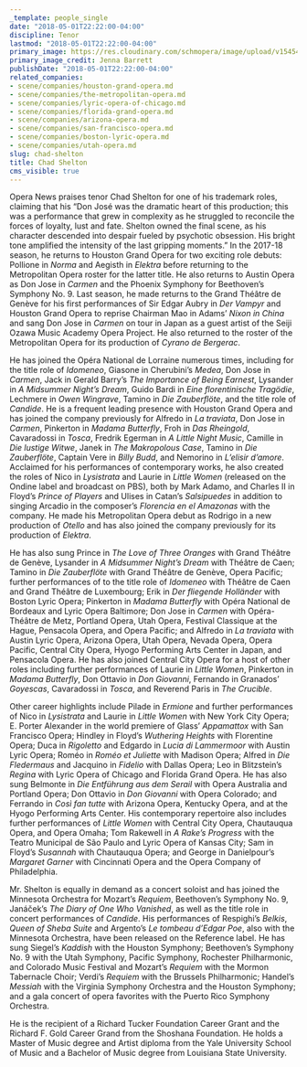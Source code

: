 ```yaml
---
_template: people_single
date: "2018-05-01T22:22:00-04:00"
discipline: Tenor
lastmod: "2018-05-01T22:22:00-04:00"
primary_image: https://res.cloudinary.com/schmopera/image/upload/v1545409169/media/webhook-uploads/1525227386051/Chad_Shelton_headshot_credit_Jenna%2BBarrett.jpg.jpg
primary_image_credit: Jenna Barrett
publishDate: "2018-05-01T22:22:00-04:00"
related_companies:
- scene/companies/houston-grand-opera.md
- scene/companies/the-metropolitan-opera.md
- scene/companies/lyric-opera-of-chicago.md
- scene/companies/florida-grand-opera.md
- scene/companies/arizona-opera.md
- scene/companies/san-francisco-opera.md
- scene/companies/boston-lyric-opera.md
- scene/companies/utah-opera.md
slug: chad-shelton
title: Chad Shelton
cms_visible: true
---
```


Opera News praises tenor Chad Shelton for one of his trademark roles, claiming that his “Don José was the dramatic heart of this production; this was a performance that grew in complexity as he struggled to reconcile the forces of loyalty, lust and fate. Shelton owned the final scene, as his character descended into despair fueled by psychotic obsession. His bright tone amplified the intensity of the last gripping moments.”  In the 2017-18 season, he returns to Houston Grand Opera for two exciting role debuts: Pollione in *Norma* and Aegisth in *Elektra* before returning to the Metropolitan Opera roster for the latter title. He also returns to Austin Opera as Don Jose in *Carmen* and the Phoenix Symphony for Beethoven’s Symphony No. 9.  Last season, he made returns to the Grand Théâtre de Genève for his first performances of Sir Edgar Aubry in *Der Vampyr* and Houston Grand Opera to reprise Chairman Mao in Adams’ *Nixon in China* and sang Don Jose in *Carmen* on tour in Japan as a guest artist of the Seiji Ozawa Music Academy Opera Project.  He also returned to the roster of the Metropolitan Opera for its production of *Cyrano de Bergerac*.    

He has joined the Opéra National de Lorraine numerous times, including for the title role of *Idomeneo*, Giasone in Cherubini’s *Medea*, Don Jose in *Carmen*, Jack in Gerald Barry’s *The Importance of Being Earnest*, Lysander in *A Midsummer Night’s Dream*, Guido Bardi in *Eine florentinische Tragödie*, Lechmere in *Owen Wingrave*, Tamino in *Die Zauberflöte*, and the title role of *Candide*.  He is a frequent leading presence with Houston Grand Opera and has joined the company previously for Alfredo in *La traviata*, Don Jose in *Carmen*, Pinkerton in *Madama Butterfly*, Froh in *Das Rheingold*, Cavaradossi in *Tosca*, Fredrik Egerman in *A Little Night Music*, Camille in *Die lustige Witwe*, Janek in *The Makropolous Case*, Tamino in *Die Zauberflöte*, Captain Vere in *Billy Budd*, and Nemorino in *L’elisir d’amore*.  Acclaimed for his performances of contemporary works, he also created the roles of Nico in *Lysistrata* and Laurie in *Little Women* (released on the Ondine label and broadcast on PBS), both by Mark Adamo, and Charles II in Floyd’s *Prince of Players* and Ulises in Catan’s *Salsipuedes* in addition to singing Arcadio in the composer’s *Florencia en el Amazonas* with the company.  He made his Metropolitan Opera debut as Rodrigo in a new production of *Otello* and has also joined the company previously for its production of *Elektra*.

He has also sung Prince in *The Love of Three Oranges* with Grand Théâtre de Genève, Lysander in *A Midsummer Night’s Dream* with Théâtre de Caen; Tamino in *Die Zauberflöte* with Grand Théâtre de Genève, Opera Pacific; further performances of to the title role of *Idomeneo* with Théâtre de Caen and Grand Théâtre de Luxembourg; Erik in *Der fliegende Holländer* with Boston Lyric Opera; Pinkerton in *Madama Butterfly* with Opéra National de Bordeaux and Lyric Opera Baltimore; Don Jose in *Carmen* with Opéra-Théâtre de Metz, Portland Opera, Utah Opera, Festival Classique at the Hague, Pensacola Opera, and Opera Pacific; and Alfredo in *La traviata* with Austin Lyric Opera, Arizona Opera, Utah Opera, Nevada Opera, Opera Pacific, Central City Opera, Hyogo Performing Arts Center in Japan, and Pensacola Opera.  He has also joined Central City Opera for a host of other roles including further performances of Laurie in *Little Women*, Pinkerton in *Madama Butterfly*, Don Ottavio in *Don Giovanni*, Fernando in Granados’ *Goyescas*, Cavaradossi in *Tosca*, and Reverend Paris in *The Crucible*.

Other career highlights include Pilade in *Ermione* and further performances of Nico in *Lysistrata* and Laurie in *Little Women* with New York City Opera; E. Porter Alexander in the world premiere of Glass’ *Appamattox* with San Francisco Opera; Hindley in Floyd’s *Wuthering Heights* with Florentine Opera; Duca in *Rigoletto* and Edgardo in *Lucia di Lammermoor* with Austin Lyric Opera; Roméo in *Roméo et Juliette* with Madison Opera; Alfred in *Die Fledermaus* and Jacquino in *Fidelio* with Dallas Opera; Leo in Blitzstein’s *Regina* with Lyric Opera of Chicago and Florida Grand Opera.  He has also sung Belmonte in *Die Entführung aus dem Serail* with Opera Australia and Portland Opera; Don Ottavio in *Don Giovanni* with Opera Colorado; and Ferrando in *Così fan tutte* with Arizona Opera, Kentucky Opera, and at the Hyogo Performing Arts Center.  His contemporary repertoire also includes further performances of *Little Women* with Central City Opera, Chautauqua Opera, and Opera Omaha; Tom Rakewell in *A Rake’s Progress* with the Teatro Municipal de São Paulo and Lyric Opera of Kansas City; Sam in Floyd’s *Susannah* with Chautauqua Opera; and George in Danielpour’s *Margaret Garner* with Cincinnati Opera and the Opera Company of Philadelphia.  

Mr. Shelton is equally in demand as a concert soloist and has joined the Minnesota Orchestra for Mozart’s *Requiem*, Beethoven’s Symphony No. 9, Janáček’s *The Diary of One Who Vanished*, as well as the title role in concert performances of *Candide*.  His performances of Respighi’s *Belkis*, *Queen of Sheba Suite* and Argento’s *Le tombeau d’Edgar Poe*, also with the Minnesota Orchestra, have been released on the Reference label.  He has sung Siegel’s *Kaddish* with the Houston Symphony; Beethoven’s Symphony No. 9 with the Utah Symphony, Pacific Symphony, Rochester Philharmonic, and Colorado Music Festival and Mozart’s *Requiem* with the Mormon Tabernacle Choir; Verdi’s *Requiem* with the Brussels Philharmonic; Handel’s *Messiah* with the Virginia Symphony Orchestra and the Houston Symphony; and a gala concert of opera favorites with the Puerto Rico Symphony Orchestra.

He is the recipient of a Richard Tucker Foundation Career Grant and the Richard F. Gold Career Grand from the Shoshana Foundation.  He holds a Master of Music degree and Artist diploma from the Yale University School of Music and a Bachelor of Music degree from Louisiana State University.
